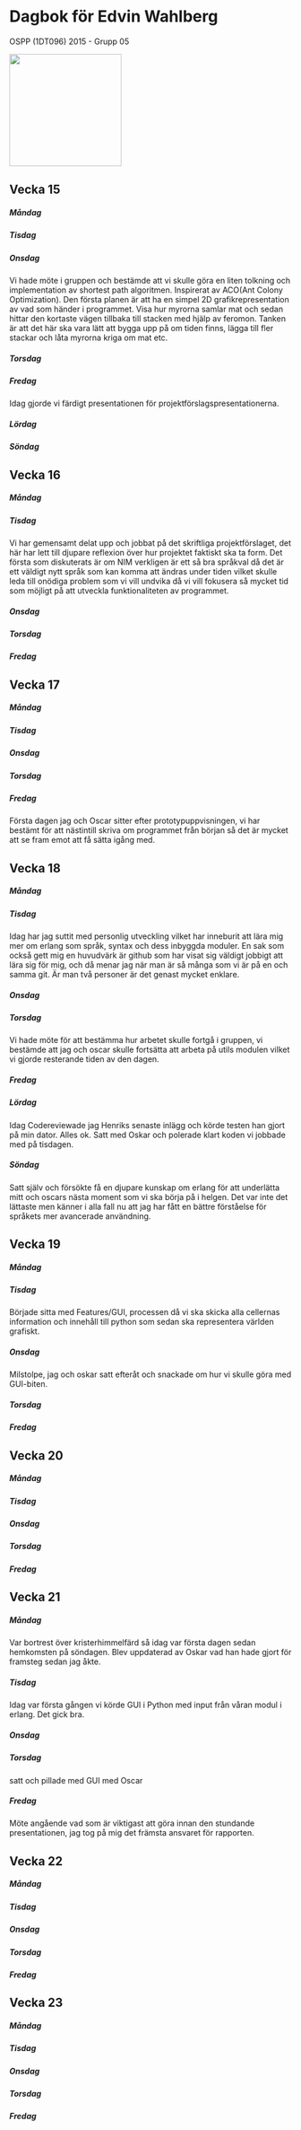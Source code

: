 # Dagbok för Edvin Wahlberg

OSPP (1DT096) 2015 - Grupp 05


<img src="https://github.com/uu-it-teaching/ospp-2015-group-05/blob/master/meta/images/edvin.jpg?raw=true" width="200">

## Vecka 15

##### Måndag

##### Tisdag

##### Onsdag

Vi hade möte i gruppen och bestämde att vi skulle göra en liten tolkning och implementation av shortest path algoritmen. Inspirerat av ACO(Ant Colony Optimization). 
Den första planen är att ha en simpel 2D grafikrepresentation av vad som händer i programmet. 
Visa hur myrorna samlar mat och sedan hittar den kortaste vägen tillbaka till stacken med hjälp av feromon. Tanken är att det här ska vara lätt att bygga upp på om tiden finns, 
lägga till fler stackar och låta myrorna kriga om mat etc.

##### Torsdag

##### Fredag 

Idag gjorde vi färdigt presentationen för projektförslagspresentationerna.

##### Lördag

##### Söndag

## Vecka 16

##### Måndag

##### Tisdag

 Vi har gemensamt delat upp och jobbat på det skriftliga projektförslaget, det här har lett till djupare reflexion över hur projektet
 faktiskt ska ta form. Det första som diskuterats är om NIM verkligen är ett så bra språkval då det är ett väldigt nytt språk som kan komma att ändras under tiden
 vilket skulle leda till onödiga problem som vi vill undvika då vi vill fokusera så mycket tid som möjligt på att utveckla funktionaliteten av programmet.

##### Onsdag

##### Torsdag

##### Fredag

## Vecka 17

##### Måndag

##### Tisdag

##### Onsdag

##### Torsdag

##### Fredag

Första dagen jag och Oscar sitter efter prototypuppvisningen, vi har bestämt för att nästintill skriva om programmet från början så det är mycket att se fram emot att få sätta igång med.

## Vecka 18

##### Måndag

##### Tisdag

Idag har jag suttit med personlig utveckling vilket har inneburit att lära mig mer om erlang som språk, syntax och dess inbyggda moduler. En sak som också gett mig en huvudvärk är github 
som har visat sig väldigt jobbigt att lära sig för mig, och då menar jag när man är så många som vi är på en och samma git. Är man två personer är det genast mycket enklare.

##### Onsdag

##### Torsdag

Vi hade möte för att bestämma hur arbetet skulle fortgå i gruppen, vi bestämde att jag och oscar skulle fortsätta att arbeta på utils modulen vilket vi gjorde resterande tiden av den dagen.

##### Fredag

##### Lördag

Idag Codereviewade jag Henriks senaste inlägg och körde testen han gjort på min dator. Alles ok. Satt med Oskar och polerade klart koden vi jobbade med på tisdagen.

##### Söndag

Satt själv och försökte få en djupare kunskap om erlang för att underlätta mitt och oscars nästa moment som vi ska börja på i helgen. Det var inte det lättaste men känner i alla fall
 nu att jag har fått en bättre förståelse för språkets mer avancerade användning.

## Vecka 19

##### Måndag

##### Tisdag

Började sitta med Features/GUI, processen då vi ska skicka alla cellernas information och innehåll till python som sedan ska representera världen grafiskt.

##### Onsdag

 Milstolpe, jag och oskar satt efteråt och snackade om hur vi skulle göra med GUI-biten.


##### Torsdag

##### Fredag

## Vecka 20

##### Måndag

##### Tisdag

##### Onsdag

##### Torsdag

##### Fredag

## Vecka 21

##### Måndag

Var bortrest över kristerhimmelfärd så idag var första dagen sedan hemkomsten på söndagen. Blev uppdaterad av Oskar vad han hade gjort för framsteg sedan jag åkte.

##### Tisdag

Idag var första gången vi körde GUI i Python med input från våran modul i erlang. Det gick bra.

##### Onsdag

##### Torsdag

satt och pillade med GUI med Oscar

##### Fredag

Möte angående vad som är viktigast att göra innan den stundande presentationen, jag tog på mig det främsta ansvaret för rapporten.
## Vecka 22

##### Måndag

##### Tisdag

##### Onsdag

##### Torsdag

##### Fredag

## Vecka 23

##### Måndag

##### Tisdag

##### Onsdag

##### Torsdag

##### Fredag
